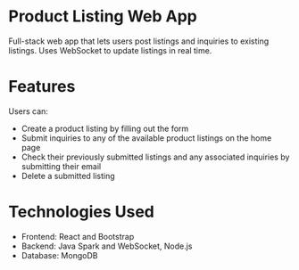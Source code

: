 # Product Listing Web App
Full-stack web app that lets users post listings and inquiries to existing listings. Uses WebSocket to update listings in real time.

# Features
Users can:
- Create a product listing by filling out the form
- Submit inquiries to any of the available product listings on the home page
- Check their previously submitted listings and any associated inquiries by submitting their email
- Delete a submitted listing

# Technologies Used
- Frontend: React and Bootstrap
- Backend: Java Spark and WebSocket, Node.js
- Database: MongoDB
